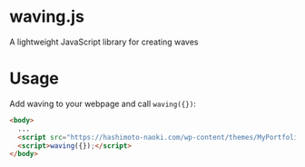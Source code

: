 # waving.js
A lightweight JavaScript library for creating waves

# Usage
Add waving to your webpage and call `waving({})`: 
```html
<body>
  ...
  <script src="https://hashimoto-naoki.com/wp-content/themes/MyPortfolio/js/waving.js"></script>
  <script>waving({});</script>
</body>
```
